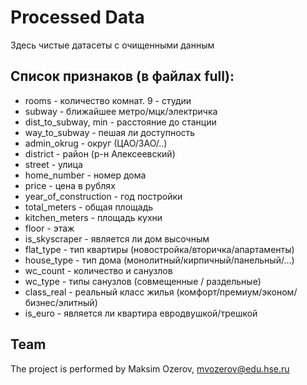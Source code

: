 # Processed Data
Здесь чистые датасеты с очищенными данным

## Список признаков (в файлах full):
* rooms - количество комнат. 9 - студии
* subway - ближайшее метро/мцк/электричка
* dist_to_subway, min - расстояние до станции
* way_to_subway - пешая ли доступность
* admin_okrug - округ (ЦАО/ЗАО/..)
* district - район (р-н Алексеевский)
* street - улица
* home_number - номер дома
* price - цена в рублях
* year_of_construction - год постройки
* total_meters - общая площадь
* kitchen_meters - площадь кухни
* floor - этаж
* is_skyscraper - является ли дом высочным
* flat_type - тип квартиры (новостройка/вторичка/апартаменты)
* house_type - тип дома (монолитный/кирпичный/панельный/...)
* wc_count - количество и санузлов
* wc_type - типы санузлов (совмещенные / раздельные)
* class_real - реальный класс жилья (комфорт/премиум/эконом/бизнес/элитный)
* is_euro - является ли квартира евродвушкой/трешкой


## Team
The project is performed by Maksim Ozerov, mvozerov@edu.hse.ru
